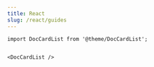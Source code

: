 ```yaml
---
title: React
slug: /react/guides
---
```


```mdx-code-block
import DocCardList from '@theme/DocCardList';


<DocCardList />
```
